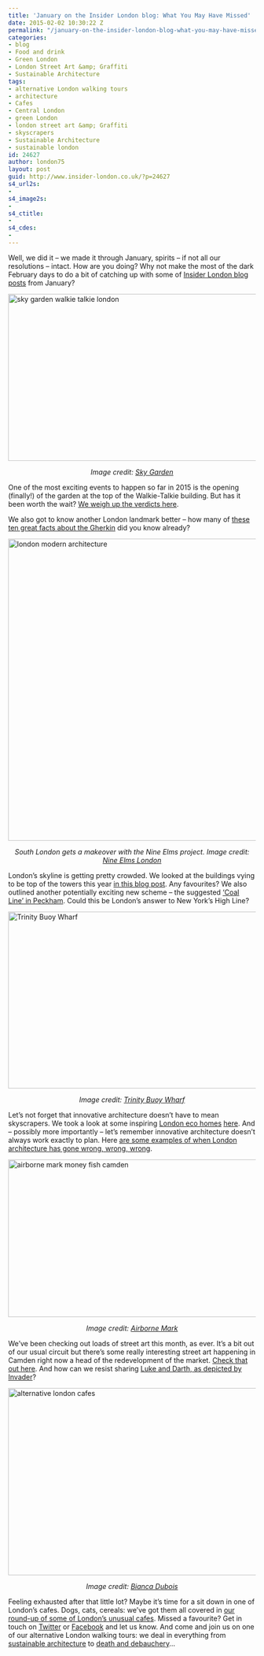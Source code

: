 ```yaml
---
title: 'January on the Insider London blog: What You May Have Missed'
date: 2015-02-02 10:30:22 Z
permalink: "/january-on-the-insider-london-blog-what-you-may-have-missed/"
categories:
- blog
- Food and drink
- Green London
- London Street Art &amp; Graffiti
- Sustainable Architecture
tags:
- alternative London walking tours
- architecture
- Cafes
- Central London
- green London
- london street art &amp; Graffiti
- skyscrapers
- Sustainable Architecture
- sustainable london
id: 24627
author: london75
layout: post
guid: http://www.insider-london.co.uk/?p=24627
s4_url2s:
- 
s4_image2s:
- 
s4_ctitle:
- 
s4_cdes:
- 
---
```


Well, we did it &#8211; we made it through January, spirits &#8211; if not all our resolutions &#8211; intact. How are you doing? Why not make the most of the dark February days to do a bit of catching up with some of <a href="http://www.insider-london.co.uk/blog/" target="_blank">Insider London blog posts</a> from January?

<img class="aligncenter wp-image-24455 size-full" src="/wp-content/uploads/2015/01/sky-garden.jpg" alt="sky garden walkie talkie london" width="569" height="339" />

<p style="text-align: center;">
  <em>Image credit: <a href="http://skygarden.london/sky-garden" target="_blank">Sky Garden</a></em>
</p>

One of the most exciting events to happen so far in 2015 is the opening (finally!) of the garden at the top of the Walkie-Talkie building. But has it been worth the wait? <a href="http://www.insider-london.co.uk/2015/01/09/the-opening-of-the-walkie-talkie-sky-garden/" target="_blank">We weigh up the verdicts here</a>.

We also got to know another London landmark better &#8211; how many of <a href="http://www.insider-london.co.uk/2015/01/30/the-gherkin-up-close-ten-great-facts/" target="_blank">these ten great facts about the Gherkin</a> did you know already?

<img class="aligncenter wp-image-24487 size-full" src="/wp-content/uploads/2014/12/ONE-1.jpg" alt="london modern architecture" width="569" height="613" />

<p style="text-align: center;">
  <em>South London gets a makeover with the Nine Elms project. Image credit: <a href="http://www.insider-london.co.uk/2015/01/16/londons-top-ten-skyscrapers-under-construction-in-2015/" target="_blank">Nine Elms London</a></em>
</p>

London&#8217;s skyline is getting pretty crowded. We looked at the buildings vying to be top of the towers this year <a href="http://www.insider-london.co.uk/2015/01/16/londons-top-ten-skyscrapers-under-construction-in-2015/" target="_blank">in this blog post</a>. Any favourites? We also outlined another potentially exciting new scheme &#8211; the suggested <a href="http://www.insider-london.co.uk/2015/01/12/the-peckham-coal-line-londons-own-high-line/" target="_blank">&#8216;Coal Line&#8217; in Peckham</a>. Could this be London&#8217;s answer to New York&#8217;s High Line?

<img class="aligncenter wp-image-24567 size-full" src="/wp-content/uploads/2015/01/BeFunky_container-city.jpg_mini.jpg" alt="Trinity Buoy Wharf" width="569" height="359" />

<p style="text-align: center;">
  <em>Image credit: <a href="http://www.trinitybuoywharf.com/" target="_blank">Trinity Buoy Wharf</a></em>
</p>

Let&#8217;s not forget that innovative architecture doesn&#8217;t have to mean skyscrapers. We took a look at some inspiring [London eco homes](http://www.insider-london.co.uk/2015/01/26/green-living-eco-homes-in-london/) <a href="http://www.insider-london.co.uk/2015/01/26/green-living-eco-homes-in-london/" target="_blank">here</a>. And &#8211; possibly more importantly &#8211; let&#8217;s remember innovative architecture doesn&#8217;t always work exactly to plan. Here <a href="http://www.insider-london.co.uk/2015/01/23/when-london-buildings-go-wrong/" target="_blank">are some examples of when London architecture has gone wrong, wrong, wrong</a>.

<img class="aligncenter wp-image-24578 size-full" src="/wp-content/uploads/2015/01/airborne-mark-camden.jpg" alt="airborne mark money fish camden" width="569" height="320" />

<p style="text-align: center;">
  <em>Image credit: <a href="http://airbornemark.com/blog" target="_blank">Airborne Mark</a></em>
</p>

We&#8217;ve been checking out loads of street art this month, as ever. It&#8217;s a bit out of our usual circuit but there&#8217;s some really interesting street art happening in Camden right now a head of the redevelopment of the market. <a href="http://www.insider-london.co.uk/2015/01/28/street-art-pictures-of-the-week-camden-market/" target="_blank">Check that out here</a>. And how can we resist sharing <a href="http://www.insider-london.co.uk/2015/01/21/street-art-pictures-of-the-week-eine-and-invaders-evolving-style/" target="_blank">Luke and Darth, as depicted by Invader</a>?

<img class="aligncenter wp-image-24527 size-full" src="/wp-content/uploads/2015/01/Cereal-killer-cafe.jpg" alt="alternative london cafes" width="569" height="380" />

<p style="text-align: center;">
  <em>Image credit: <a href="http://www.insider-london.co.uk/2015/01/19/londons-most-unusual-cafes/" target="_blank">Bianca Dubois</a></em>
</p>

Feeling exhausted after that little lot? Maybe it&#8217;s time for a sit down in one of London&#8217;s cafes. Dogs, cats, cereals: we&#8217;ve got them all covered in <a href="http://www.insider-london.co.uk/2015/01/19/londons-most-unusual-cafes/" target="_blank">our round-up of some of London&#8217;s unusual cafes</a>. Missed a favourite? Get in touch on <a href="https://twitter.com/insiderlondon" target="_blank">Twitter</a> or <a href="www.facebook.com/insiderlondon" target="_blank">Facebook</a> and let us know. And come and join us on one of our alternative London walking tours: we deal in everything from <a href="http://www.insider-london.co.uk/sustainable-green-building-london-tours-2/" target="_blank">sustainable architecture</a> to <a href="http://www.insider-london.co.uk/weird-london-murders-walking-tours/" target="_blank">death and debauchery</a>&#8230;